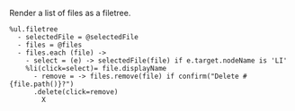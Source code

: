 Render a list of files as a filetree.

    %ul.filetree
      - selectedFile = @selectedFile
      - files = @files
      - files.each (file) ->
        - select = (e) -> selectedFile(file) if e.target.nodeName is 'LI'
        %li(click=select)= file.displayName
          - remove = -> files.remove(file) if confirm("Delete #{file.path()}?")
          .delete(click=remove)
            X
